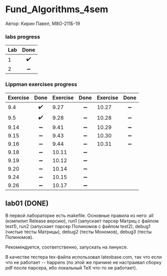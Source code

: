 # Fund_Algorithms_4sem

Автор: Кирин Павел, М8О-211Б-19

### labs progress
| Lab      | Done                |
| -------- |:-------------------:|
| 1        | :heavy_check_mark:  |
| 2        | :heavy_minus_sign:  |

### Lippman exercises progress

| Exercise | Done                | Exercise | Done                | Exercise | Done                |
| -------- |:-------------------:| -------- |:-------------------:| -------- |:-------------------:|
| 9.4      | :heavy_check_mark:  | 9.27     | :heavy_minus_sign:  | 10.27    | :heavy_minus_sign:  |
| 9.5      | :heavy_check_mark:  | 9.28     | :heavy_minus_sign:  | 10.28    | :heavy_minus_sign:  |
| 9.14     | :heavy_minus_sign:  | 9.41     | :heavy_minus_sign:  | 10.29    | :heavy_minus_sign:  |
| 9.15     | :heavy_minus_sign:  | 9.43     | :heavy_minus_sign:  | 10.30    | :heavy_minus_sign:  |
| 9.16     | :heavy_minus_sign:  | 9.44     | :heavy_minus_sign:  | 10.31    | :heavy_minus_sign:  |
| 9.18     | :heavy_minus_sign:  | 10.11    | :heavy_minus_sign:  |
| 9.19     | :heavy_minus_sign:  | 10.12    | :heavy_minus_sign:  |
| 9.20     | :heavy_minus_sign:  | 10.14    | :heavy_minus_sign:  |
| 9.24     | :heavy_minus_sign:  | 10.15    | :heavy_minus_sign:  |
| 9.26     | :heavy_minus_sign:  | 10.17    | :heavy_minus_sign:  |

## lab01 (DONE)

В первой лабораторке есть makefile. Основные правила из него: all (компилит Release версию), run1 (запускает парсер Матриц с файлом test1), run2 (запускает парсер Полиномов с файлом test2), debug1 (чистые тесты Матрицы), debug2 (тесты Мономов), debug3 (тесты Полиномов).

Рекомендуется, соответственно, запускать на линуксе. 

В качестве тестера tex-файла использовал latexbase.com, так что если что не работает -- happens (по этой же причине не настраивал сборку pdf после парсера, ибо локальный TeX что-то не работает).
